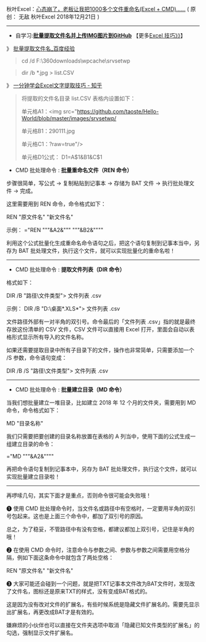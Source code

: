 秋叶Excel：[心态崩了，老板让我把1000多个文件重命名(Excel + CMD)……](https://mp.weixin.qq.com/s/yEJLm_Z2v5CNdPLiHcxJbA)
( 原创： 无敌  秋叶Excel  2018年12月21日 )

-----------------------------------------------

- 自学习:[**批量提取文件名并上传IMG图片到GitHub**](https://github.com/taoste/Hello-World/blob/master/images/srvsetwp/ReadMe.md) 【更多[Excel 技巧》》](https://github.com/taoste/Hello-World/blob/master/Tools/OfficeBox/(Excel+CMD)%E6%89%B9%E9%87%8F%E5%A4%84%E7%90%86%E6%96%87%E4%BB%B6.md)】

》 [批量提取文件名_百度经验](https://jingyan.baidu.com/article/d169e186092789436711d854.html)

> cd /d F:\360downloads\wpcache\srvsetwp

> dir /b *.jpg > list.CSV

》 [一分钟学会Excel文字提取技巧 - 知乎](https://zhuanlan.zhihu.com/p/35046225)

> 将提取的文件名目录 list.CSV 表格内设置如下：
> 
> 单元格A1：<img src="https://github.com/taoste/Hello-World/blob/master/images/srvsetwp/
> 
> 单元格B1：290111.jpg
> 
> 单元格C1：?raw=true"/>
> 
> 单元格D1公式： D1=A$1&B1&C$1


- CMD 批处理命令 : **批量重命名文件（REN 命令）**

步骤很简单，写公式 → 复制粘贴到记事本 → 存储为 BAT 文件 → 执行批处理文件 → 完成。


这里需要用到  REN 命令，命令格式如下：

REN "原文件名" "新文件名"

示例：
="REN """&A2&""" """&B2&""""

利用这个公式批量化生成重命名命令语句之后，把这个语句复制到记事本当中，另存为 BAT 批处理文件，执行这个文件，就可以实现批量化的重命名啦！

-----------------------------------------------

- CMD 批处理命令 : **提取文件列表（DIR 命令）**

格式如下：

DIR /B "路径\文件类型"> 文件列表 .csv

示例：
DIR /B "D:\桌面\*.XLS*"> 文件列表 .csv

文件路径外部有一对半角的双引号。命令最后的「文件列表 .csv」指的就是最终存放这份清单的 CSV 文件，CSV 文件可以直接用 Excel 打开，里面会自动以表格形式显示所有导入的文件名称。

如果还需要提取目录中所有子目录下的文件，操作也非常简单，只需要添加一个 /S 参数，命令语句变成：

DIR /B /S "路径\文件类型"> 文件列表 .csv

-----------------------------------------------

- CMD 批处理命令 : **批量建立目录（MD 命令）**

当我们想批量建立一堆目录，比如建立 2018 年 12 个月的文件夹，需要用到 MD 命令，命令格式如下：

MD "目录名称"

我们只需要把要创建的目录名称放置在表格的 A 列当中，使用下面的公式生成一组建立目录的命令：

="MD """&A2&""""

再把命令语句复制到记事本中，另存为 BAT 批处理文件，执行这个文件，就可以实现批量建立目录啦！

-----------------------------------------------

再啰嗦几句，其实下面才是重点，否则命令很可能会失败哦！

❶ 使用 CMD 批处理命令时，当文件名或路径中有空格时，一定要用半角的双引号包起来。这也是上面三个命令中，都加了双引号的原因。

总之，为了稳妥，不管路径中有没有空格，都建议都加上双引号，记住是半角的哦！

❷ 在使用 CMD 命令时，注意命令与参数之间、参数与参数之间需要用空格分隔，例如下面这条命令中就包含了两处空格：

REN "原文件名" "新文件名"

❸ 大家可能还会碰到一个问题，就是把TXT记事本文件改为BAT文件时，发现改了文件名，图标还是原来TXT的样式，没有变成BAT格式的。

这是因为没有改对文件的扩展名，有些时候系统是隐藏文件扩展名的。需要先显示出扩展名，再更改成BAT才是有效的。

嫌麻烦的小伙伴也可以直接在文件夹选项中取消「隐藏已知文件类型的扩展名」的勾选，强制显示文件扩展名。
